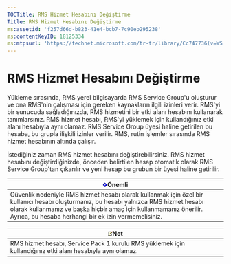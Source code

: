 ```yaml
---
TOCTitle: RMS Hizmet Hesabını Değiştirme
Title: RMS Hizmet Hesabını Değiştirme
ms:assetid: 'f257d66d-b823-41e4-bcb7-7c90eb295238'
ms:contentKeyID: 18125334
ms:mtpsurl: 'https://technet.microsoft.com/tr-tr/library/Cc747736(v=WS.10)'
---
```


RMS Hizmet Hesabını Değiştirme
==============================

Yükleme sırasında, RMS yerel bilgisayarda RMS Service Group'u oluşturur ve ona RMS'nin çalışması için gereken kaynakların ilgili izinleri verir. RMS'yi bir sunucuda sağladığınızda, RMS hizmetini bir etki alanı hesabını kullanarak tanımlarsınız. RMS hizmet hesabı, RMS'yi yüklemek için kullandığınız etki alanı hesabıyla aynı olamaz. RMS Service Group üyesi haline getirilen bu hesaba, bu grupla ilişkili izinler verilir. RMS, rutin işlemler sırasında RMS hizmet hesabının altında çalışır.

İstediğiniz zaman RMS hizmet hesabını değiştirebilirsiniz. RMS hizmet hesabını değiştirdiğinizde, önceden belirtilen hesap otomatik olarak RMS Service Group'tan çıkarılır ve yeni hesap bu grubun bir üyesi haline getirilir.

| ![](images/Cc747736.Important(WS.10).gif)Önemli                                                                                                                                                                                        |
|---------------------------------------------------------------------------------------------------------------------------------------------------------------------------------------------------------------------------------------------------------------------|
| Güvenlik nedeniyle RMS hizmet hesabı olarak kullanmak için özel bir kullanıcı hesabı oluşturmanız, bu hesabı yalnızca RMS hizmet hesabı olarak kullanmanız ve başka hiçbir amaç için kullanmamanız önerilir. Ayrıca, bu hesaba herhangi bir ek izin vermemelisiniz. |

| ![](images/Cc747736.note(WS.10).gif)Not                                       |
|------------------------------------------------------------------------------------------------------------|
| RMS hizmet hesabı, Service Pack 1 kurulu RMS yüklemek için kullandığınız etki alanı hesabıyla aynı olamaz. |
